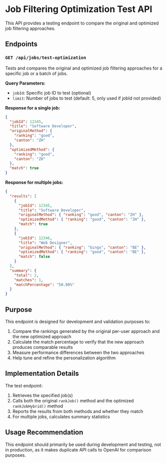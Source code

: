 # Job Filtering Optimization Test API

This API provides a testing endpoint to compare the original and optimized job filtering approaches.

## Endpoints

### `GET /api/jobs/test-optimization`

Tests and compares the original and optimized job filtering approaches for a specific job or a batch of jobs.

**Query Parameters:**
- `jobId`: Specific job ID to test (optional)
- `limit`: Number of jobs to test (default: 5, only used if jobId not provided)

**Response for a single job:**
```json
{
  "jobId": 12345,
  "title": "Software Developer",
  "originalMethod": {
    "ranking": "good",
    "canton": "ZH"
  },
  "optimizedMethod": {
    "ranking": "good",
    "canton": "ZH"
  },
  "match": true
}
```

**Response for multiple jobs:**
```json
{
  "results": [
    {
      "jobId": 12345,
      "title": "Software Developer",
      "originalMethod": { "ranking": "good", "canton": "ZH" },
      "optimizedMethod": { "ranking": "good", "canton": "ZH" },
      "match": true
    },
    {
      "jobId": 12346,
      "title": "Web Designer",
      "originalMethod": { "ranking": "bingo", "canton": "BE" },
      "optimizedMethod": { "ranking": "good", "canton": "BE" },
      "match": false
    }
  ],
  "summary": {
    "total": 2,
    "matches": 1,
    "matchPercentage": "50.00%"
  }
}
```

## Purpose

This endpoint is designed for development and validation purposes to:

1. Compare the rankings generated by the original per-user approach and the new optimized approach
2. Calculate the match percentage to verify that the new approach produces comparable results
3. Measure performance differences between the two approaches
4. Help tune and refine the personalization algorithm

## Implementation Details

The test endpoint:
1. Retrieves the specified job(s)
2. Calls both the original `rankJob()` method and the optimized `rankJobHybrid()` method
3. Reports the results from both methods and whether they match
4. For multiple jobs, calculates summary statistics

## Usage Recommendation

This endpoint should primarily be used during development and testing, not in production, as it makes duplicate API calls to OpenAI for comparison purposes.